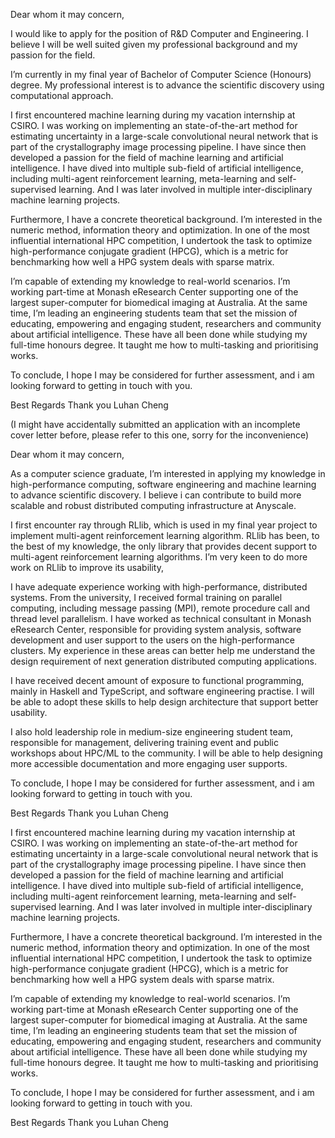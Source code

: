


Dear whom it may concern, 

I would like to apply for the position of R&D Computer and Engineering. I believe I will be well suited given my professional background and my passion for the field. 

I’m currently in my final year of Bachelor of Computer Science (Honours) degree. My professional interest is to advance the scientific discovery using computational approach. 

I first encountered machine learning during my vacation internship at CSIRO. I was working on implementing an state-of-the-art method for estimating uncertainty in a large-scale convolutional neural network that is part of the crystallography image processing pipeline. I have since then developed a passion for the field of machine learning and artificial intelligence. I have dived into multiple sub-field of artificial intelligence, including multi-agent reinforcement learning, meta-learning and self-supervised learning. And I was later involved in multiple inter-disciplinary machine learning projects.

Furthermore, I have a concrete theoretical background. I’m interested in the numeric method, information theory and optimization. In one of the most influential international HPC competition, I undertook the task to optimize high-performance conjugate gradient (HPCG), which is a metric for benchmarking how well a HPG system deals with sparse matrix. 

I’m capable of extending my knowledge to real-world scenarios. I’m working part-time at Monash eResearch Center supporting one of the largest super-computer for biomedical imaging at Australia. At the same time, I’m leading an engineering students team that set the mission of educating, empowering and engaging student, researchers and community about artificial intelligence. These have all been done while studying my full-time honours degree. It taught me how to multi-tasking and prioritising works. 

 To conclude, I hope I may be considered for further assessment, and i am looking forward to getting in touch with you. 

Best Regards
Thank you
Luhan Cheng









(I might have accidentally submitted an application with an incomplete cover letter before, please refer to this one, sorry for the inconvenience)


Dear whom it may concern, 

As a computer science graduate, I’m interested in applying my knowledge in high-performance computing, software engineering and machine learning to advance scientific discovery. I believe i can contribute to build more scalable and robust distributed computing infrastructure at Anyscale. 

I first encounter ray through RLlib, which is used in my final year project to implement multi-agent reinforcement learning algorithm. RLlib has been, to the best of my knowledge, the only library that provides decent support to multi-agent reinforcement learning algorithms. I’m very keen to do more work on RLlib to improve its usability, 

I have adequate experience working with high-performance, distributed systems. From the university, I received formal training on parallel computing, including message passing (MPI), remote procedure call and thread level parallelism. I have worked as technical consultant in Monash eResearch Center, responsible for providing system analysis, software development and user support to the users on the high-performance clusters. My experience in these areas can better help me understand the design requirement of next generation distributed computing applications. 

I have received decent amount of exposure to functional programming, mainly in Haskell and TypeScript, and software engineering practise. I will be able to adopt these skills to help design architecture that support better usability. 

I also hold leadership role in medium-size engineering student team, responsible for management, delivering training event and public workshops about HPC/ML to the community. I will be able to help designing more accessible documentation and more engaging user supports.

 To conclude, I hope I may be considered for further assessment, and i am looking forward to getting in touch with you. 

Best Regards
Thank you
Luhan Cheng



 





I first encountered machine learning during my vacation internship at CSIRO. I was working on implementing an state-of-the-art method for estimating uncertainty in a large-scale convolutional neural network that is part of the crystallography image processing pipeline. I have since then developed a passion for the field of machine learning and artificial intelligence. I have dived into multiple sub-field of artificial intelligence, including multi-agent reinforcement learning, meta-learning and self-supervised learning. And I was later involved in multiple inter-disciplinary machine learning projects.

Furthermore, I have a concrete theoretical background. I’m interested in the numeric method, information theory and optimization. In one of the most influential international HPC competition, I undertook the task to optimize high-performance conjugate gradient (HPCG), which is a metric for benchmarking how well a HPG system deals with sparse matrix. 

I’m capable of extending my knowledge to real-world scenarios. I’m working part-time at Monash eResearch Center supporting one of the largest super-computer for biomedical imaging at Australia. At the same time, I’m leading an engineering students team that set the mission of educating, empowering and engaging student, researchers and community about artificial intelligence. These have all been done while studying my full-time honours degree. It taught me how to multi-tasking and prioritising works. 

 To conclude, I hope I may be considered for further assessment, and i am looking forward to getting in touch with you. 

Best Regards
Thank you
Luhan Cheng